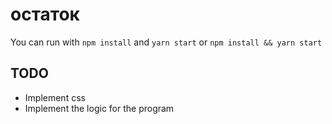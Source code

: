 # остаток
You can run with `npm install` and `yarn start` or `npm install && yarn start`

## TODO

- Implement css
- Implement the logic for the program 